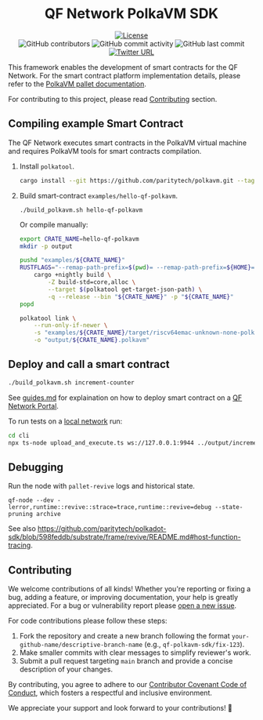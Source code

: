 <div align="center">

# QF Network PolkaVM SDK

[![License](https://img.shields.io/github/license/QuantumFusion-network/qf-solochain?color=green)](https://github.com/QuantumFusion-network/qf-polkavm-sdk/blob/main/LICENSE)
<br>
![GitHub contributors](https://img.shields.io/github/contributors/QuantumFusion-network/qf-polkavm-sdk)
![GitHub commit activity](https://img.shields.io/github/commit-activity/m/QuantumFusion-network/qf-polkavm-sdk)
![GitHub last commit](https://img.shields.io/github/last-commit/QuantumFusion-network/qf-polkavm-sdk)
<br>
[![Twitter URL](https://img.shields.io/twitter/follow/theqfnetwork?style=social)](https://x.com/theqfnetwork)

</div>

This framework enables the development of smart contracts for the QF Network. For the smart contract platform implementation details, please refer to the [PolkaVM pallet documentation](https://github.com/QuantumFusion-network/spec/blob/main/docs/PolkaVM/polkavm_pallet.md).

For contributing to this project, please read [Contributing](#contributing) section.

## Compiling example Smart Contract

The QF Network executes smart contracts in the PolkaVM virtual machine and requires PolkaVM tools for smart contracts compilation.

1. Install `polkatool`.

    ```bash
    cargo install --git https://github.com/paritytech/polkavm.git --tag v0.21.0 polkatool
    ```

1. Build smart-contract `examples/hello-qf-polkavm`.

    ```console
    ./build_polkavm.sh hello-qf-polkavm
    ```

    Or compile manually:
    ```bash
    export CRATE_NAME=hello-qf-polkavm
    mkdir -p output

    pushd "examples/${CRATE_NAME}"
    RUSTFLAGS="--remap-path-prefix=$(pwd)= --remap-path-prefix=${HOME}=~" \
        cargo +nightly build \
            -Z build-std=core,alloc \
            --target $(polkatool get-target-json-path) \
            -q --release --bin "${CRATE_NAME}" -p "${CRATE_NAME}"
    popd

    polkatool link \
        --run-only-if-newer \
        -s "examples/${CRATE_NAME}/target/riscv64emac-unknown-none-polkavm/release/${CRATE_NAME}" \
        -o "output/${CRATE_NAME}.polkavm"
    ```

## Deploy and call a smart contract

```bash
./build_polkavm.sh increment-counter
```

See [guides.md](guides.md) for explaination on how to deploy smart contract on a [QF Network Portal](https://portal.qfnetwork.xyz/).

To run tests on a [local network](https://github.com/QuantumFusion-network/qf-solochain/blob/main/zombienet/README.md) run:
```bash
cd cli
npx ts-node upload_and_execute.ts ws://127.0.0.1:9944 ../output/increment-counter.polkavm
```

## Debugging

Run the node with `pallet-revive` logs and historical state.

```console
qf-node --dev -lerror,runtime::revive::strace=trace,runtime::revive=debug --state-pruning archive
```

See also <https://github.com/paritytech/polkadot-sdk/blob/598feddb/substrate/frame/revive/README.md#host-function-tracing>.

## Contributing

We welcome contributions of all kinds! Whether you're reporting or fixing a bug, adding a feature, or improving
documentation, your help is greatly appreciated. For a bug or vulnerability report please [open a new issue](https://github.com/QuantumFusion-network/qf-polkavm-sdk/issues).

For code contributions please follow these steps:

1. Fork the repository and create a new branch following the format `your-github-name/descriptive-branch-name` (e.g., `qf-polkavm-sdk/fix-123`).
2. Make smaller commits with clear messages to simplify reviewer's work.
3. Submit a pull request targeting `main` branch and provide a concise description of your changes.

By contributing, you agree to adhere to our [Contributor Covenant Code of Conduct](./CODE_OF_CONDUCT.md), which fosters
a respectful and inclusive environment.

We appreciate your support and look forward to your contributions! 🚀

